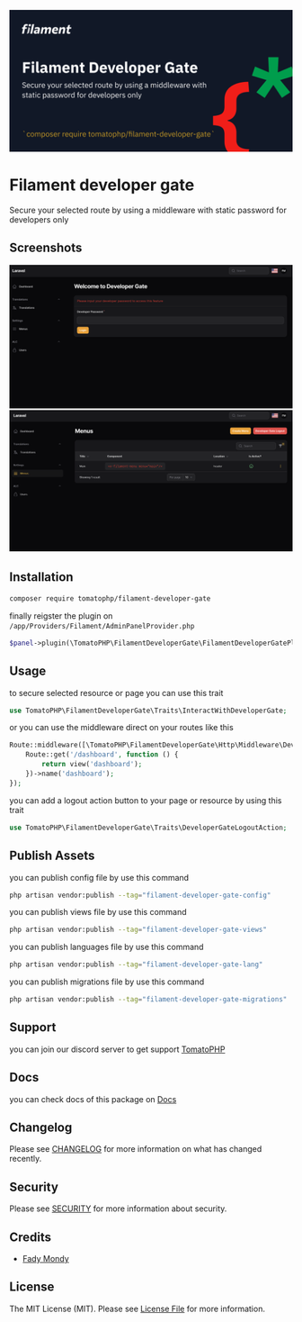 ![Screenshot](./arts/screenshot.png)

# Filament developer gate

Secure your selected route by using a middleware with static password for developers only

## Screenshots

![Login](./arts/login.png)
![Logout](./arts/logout-button.png)


## Installation

```bash
composer require tomatophp/filament-developer-gate
```

finally reigster the plugin on `/app/Providers/Filament/AdminPanelProvider.php`

```php
$panel->plugin(\TomatoPHP\FilamentDeveloperGate\FilamentDeveloperGatePlugin::make())
```


## Usage

to secure selected resource or page you can use this trait

```php
use TomatoPHP\FilamentDeveloperGate\Traits\InteractWithDeveloperGate;
```

or you can use the middleware direct on your routes like this

```php
Route::middleware([\TomatoPHP\FilamentDeveloperGate\Http\Middleware\DeveloperGateMiddleware::class])->group(function () {
    Route::get('/dashboard', function () {
        return view('dashboard');
    })->name('dashboard');
});
```

you can add a logout action button to your page or resource by using this trait 

```php
use TomatoPHP\FilamentDeveloperGate\Traits\DeveloperGateLogoutAction;
```

## Publish Assets

you can publish config file by use this command

```bash
php artisan vendor:publish --tag="filament-developer-gate-config"
```

you can publish views file by use this command

```bash
php artisan vendor:publish --tag="filament-developer-gate-views"
```

you can publish languages file by use this command

```bash
php artisan vendor:publish --tag="filament-developer-gate-lang"
```

you can publish migrations file by use this command

```bash
php artisan vendor:publish --tag="filament-developer-gate-migrations"
```

## Support

you can join our discord server to get support [TomatoPHP](https://discord.gg/Xqmt35Uh)

## Docs

you can check docs of this package on [Docs](https://docs.tomatophp.com/plugins/laravel-package-generator)

## Changelog

Please see [CHANGELOG](CHANGELOG.md) for more information on what has changed recently.

## Security

Please see [SECURITY](SECURITY.md) for more information about security.

## Credits

- [Fady Mondy](mailto:info@3x1.io)

## License

The MIT License (MIT). Please see [License File](LICENSE.md) for more information.
